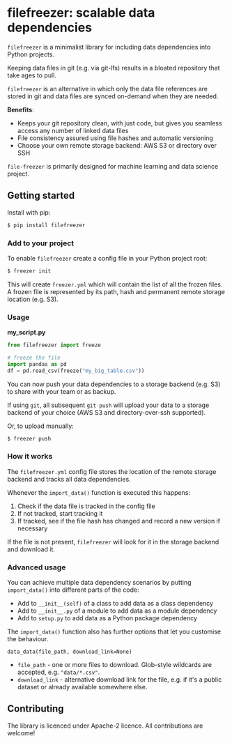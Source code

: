 # filefreezer: scalable data dependencies

`filefreezer` is a minimalist library for including data dependencies into Python projects. 

Keeping data files in git (e.g. via git-lfs) results in a bloated repository that take ages to pull.  

`filefreezer` is an alternative in which only the data file references are stored in git and data files are synced on-demand when they are needed.

**Benefits**:

- Keeps your git repository clean, with just code, but gives you seamless access any number of linked data files 
- File consistency assured using file hashes and automatic versioning
- Choose your own remote storage backend: AWS S3 or directory over SSH

`file-freezer` is primarily designed for machine learning and data science project. 

## Getting started

Install with pip:

```bash
$ pip install filefreezer
```

### Add to your project

To enable `filefreezer` create a config file in your Python project root:

```bash
$ freezer init
```

This will create `freezer.yml` which will contain the list of all the frozen files. A frozen file is represented by its path, hash and permanent remote storage location (e.g. S3).

### Usage 

**my_script.py**
```python
from filefreezer import freeze

# freeze the file  
import pandas as pd
df = pd.read_csv(freeze("my_big_table.csv"))

```

You can now push your data dependencies to a storage backend (e.g. S3) to share with your team or as backup.

If using `git`, all subsequent `git push` will upload your data to a storage backend of your choice (AWS S3 and directory-over-ssh supported).

Or, to upload manually:

```bash
$ freezer push
```

### How it works

The `filefreezer.yml` config file stores the location of the remote storage backend and tracks all data dependencies. 

Whenever the `import_data()` function is executed this happens:

1. Check if the data file is tracked in the config file
2. If not tracked, start tracking it
3. If tracked, see if the file hash has changed and record a new version if necessary

If the file is not present, `filefreezer` will look for it in the storage backend and download it. 

### Advanced usage

You can achieve multiple data dependency scenarios by putting `import_data()` into different parts of the code:

- Add to `__init__(self)` of a class to add data as a class dependency
- Add to `__init__.py` of a module to add data as a module dependency
- Add to `setup.py` to add data as a Python package dependency

The `import_data()` function also has further options that let you customise the behaviour.

`data_data(file_path, download_link=None)`

- `file_path` - one or more files to download. Glob-style wildcards are accepted, e.g. `"data/*.csv"`. 
- `download_link` - alternative download link for the file, e.g. if it's a public dataset or already available somewhere else. 

## Contributing

The library is licenced under Apache-2 licence. All contributions are welcome!
   